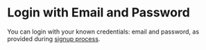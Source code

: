 # Login with Email and Password

You can login with your known credentials: email and password, as provided during [signup process](../registration/signup-with-email.md).
